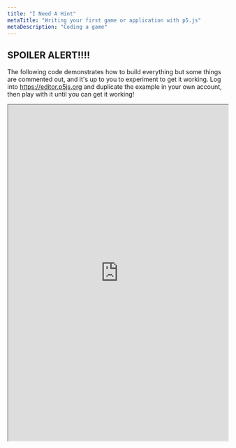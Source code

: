 ```yaml
---
title: "I Need A Hint"
metaTitle: "Writing your first game or application with p5.js"
metaDescription: "Coding a game"
---
```


## SPOILER ALERT!!!!

The following code demonstrates how to build everything but some things are commented out, and it's up to you to experiment to get it working. Log into https://editor.p5js.org and duplicate the example in your own account, then play with it until you can get it working!

<iframe src="https://editor.p5js.org/dioptre/sketches/H19I3ol17" width="100%" height="768"></iframe>



